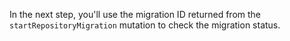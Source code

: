 In the next step, you'll use the migration ID returned from the `startRepositoryMigration` mutation to check the migration status.
